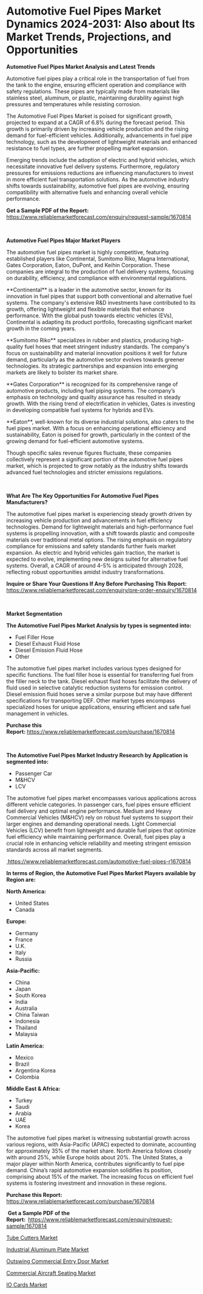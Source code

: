 <p><h1>Automotive Fuel Pipes Market Dynamics 2024-2031: Also about Its Market Trends, Projections, and Opportunities</h1></p><p><strong>Automotive Fuel Pipes Market Analysis and Latest Trends</strong></p>
<p><p>Automotive fuel pipes play a critical role in the transportation of fuel from the tank to the engine, ensuring efficient operation and compliance with safety regulations. These pipes are typically made from materials like stainless steel, aluminum, or plastic, maintaining durability against high pressures and temperatures while resisting corrosion.</p><p>The Automotive Fuel Pipes Market is poised for significant growth, projected to expand at a CAGR of 6.8% during the forecast period. This growth is primarily driven by increasing vehicle production and the rising demand for fuel-efficient vehicles. Additionally, advancements in fuel pipe technology, such as the development of lightweight materials and enhanced resistance to fuel types, are further propelling market expansion.</p><p>Emerging trends include the adoption of electric and hybrid vehicles, which necessitate innovative fuel delivery systems. Furthermore, regulatory pressures for emissions reductions are influencing manufacturers to invest in more efficient fuel transportation solutions. As the automotive industry shifts towards sustainability, automotive fuel pipes are evolving, ensuring compatibility with alternative fuels and enhancing overall vehicle performance.</p></p>
<p><strong>Get a Sample PDF of the Report:&nbsp;</strong> <a href="https://www.reliablemarketforecast.com/enquiry/request-sample/1670814?utm_campaign=1144&utm_medium=2&utm_source=Github&utm_content=ia&utm_term=13102024&utm_id=automotive-fuel-pipes">https://www.reliablemarketforecast.com/enquiry/request-sample/1670814</a></p>
<p>&nbsp;</p>
<p><strong>Automotive Fuel Pipes Major Market Players</strong></p>
<p><p>The automotive fuel pipes market is highly competitive, featuring established players like Continental, Sumitomo Riko, Magna International, Gates Corporation, Eaton, DuPont, and Keihin Corporation. These companies are integral to the production of fuel delivery systems, focusing on durability, efficiency, and compliance with environmental regulations.</p><p>**Continental** is a leader in the automotive sector, known for its innovation in fuel pipes that support both conventional and alternative fuel systems. The company's extensive R&D investments have contributed to its growth, offering lightweight and flexible materials that enhance performance. With the global push towards electric vehicles (EVs), Continental is adapting its product portfolio, forecasting significant market growth in the coming years.</p><p>**Sumitomo Riko** specializes in rubber and plastics, producing high-quality fuel hoses that meet stringent industry standards. The company's focus on sustainability and material innovation positions it well for future demand, particularly as the automotive sector evolves towards greener technologies. Its strategic partnerships and expansion into emerging markets are likely to bolster its market share.</p><p>**Gates Corporation** is recognized for its comprehensive range of automotive products, including fuel piping systems. The company’s emphasis on technology and quality assurance has resulted in steady growth. With the rising trend of electrification in vehicles, Gates is investing in developing compatible fuel systems for hybrids and EVs.</p><p>**Eaton**, well-known for its diverse industrial solutions, also caters to the fuel pipes market. With a focus on enhancing operational efficiency and sustainability, Eaton is poised for growth, particularly in the context of the growing demand for fuel-efficient automotive systems.</p><p>Though specific sales revenue figures fluctuate, these companies collectively represent a significant portion of the automotive fuel pipes market, which is projected to grow notably as the industry shifts towards advanced fuel technologies and stricter emissions regulations.</p></p>
<p>&nbsp;</p>
<p><strong>What Are The Key Opportunities For Automotive Fuel Pipes Manufacturers?</strong></p>
<p><p>The automotive fuel pipes market is experiencing steady growth driven by increasing vehicle production and advancements in fuel efficiency technologies. Demand for lightweight materials and high-performance fuel systems is propelling innovation, with a shift towards plastic and composite materials over traditional metal options. The rising emphasis on regulatory compliance for emissions and safety standards further fuels market expansion. As electric and hybrid vehicles gain traction, the market is expected to evolve, implementing new designs suited for alternative fuel systems. Overall, a CAGR of around 4-5% is anticipated through 2028, reflecting robust opportunities amidst industry transformations.</p></p>
<p><strong>Inquire or Share Your Questions If Any Before Purchasing This Report:</strong> <a href="https://www.reliablemarketforecast.com/enquiry/pre-order-enquiry/1670814?utm_campaign=1144&utm_medium=2&utm_source=Github&utm_content=ia&utm_term=13102024&utm_id=automotive-fuel-pipes">https://www.reliablemarketforecast.com/enquiry/pre-order-enquiry/1670814</a></p>
<p>&nbsp;</p>
<p><strong>Market Segmentation</strong></p>
<p><strong>The Automotive Fuel Pipes Market Analysis by types is segmented into:</strong></p>
<p><ul><li>Fuel Filler Hose</li><li>Diesel Exhaust Fluid Hose</li><li>Diesel Emission Fluid Hose</li><li>Other</li></ul></p>
<p><p>The automotive fuel pipes market includes various types designed for specific functions. The fuel filler hose is essential for transferring fuel from the filler neck to the tank. Diesel exhaust fluid hoses facilitate the delivery of fluid used in selective catalytic reduction systems for emission control. Diesel emission fluid hoses serve a similar purpose but may have different specifications for transporting DEF. Other market types encompass specialized hoses for unique applications, ensuring efficient and safe fuel management in vehicles.</p></p>
<p><strong>Purchase this Report:&nbsp;</strong><a href="https://www.reliablemarketforecast.com/purchase/1670814?utm_campaign=1144&utm_medium=2&utm_source=Github&utm_content=ia&utm_term=13102024&utm_id=automotive-fuel-pipes">https://www.reliablemarketforecast.com/purchase/1670814</a></p>
<p>&nbsp;</p>
<p><strong>The Automotive Fuel Pipes Market Industry Research by Application is segmented into:</strong></p>
<p><ul><li>Passenger Car</li><li>M&HCV</li><li>LCV</li></ul></p>
<p><p>The automotive fuel pipes market encompasses various applications across different vehicle categories. In passenger cars, fuel pipes ensure efficient fuel delivery and optimal engine performance. Medium and Heavy Commercial Vehicles (M&HCV) rely on robust fuel systems to support their larger engines and demanding operational needs. Light Commercial Vehicles (LCV) benefit from lightweight and durable fuel pipes that optimize fuel efficiency while maintaining performance. Overall, fuel pipes play a crucial role in enhancing vehicle reliability and meeting stringent emission standards across all market segments.</p></p>
<p><a href="https://www.reliablemarketforecast.com/automotive-fuel-pipes-r1670814?utm_campaign=1144&utm_medium=2&utm_source=Github&utm_content=ia&utm_term=13102024&utm_id=automotive-fuel-pipes">&nbsp;https://www.reliablemarketforecast.com/automotive-fuel-pipes-r1670814</a></p>
<p><strong>In terms of Region, the Automotive Fuel Pipes Market Players available by Region are:</strong></p>
<p>
    <p> <strong> North America: </strong>
        <ul>
            <li>United States</li>
            <li>Canada</li>
        </ul>
        </p> 
    <p> <strong> Europe: </strong>
        <ul>
            <li>Germany</li>
            <li>France</li>
            <li>U.K.</li>
            <li>Italy</li>
            <li>Russia</li>
        </ul>
        </p> 
    <p> <strong> Asia-Pacific: </strong>
        <ul>
            <li>China</li>
            <li>Japan</li>
            <li>South Korea</li>
            <li>India</li>
            <li>Australia</li>
            <li>China Taiwan</li>
            <li>Indonesia</li>
            <li>Thailand</li>
            <li>Malaysia</li>
        </ul>
        </p> 
    <p> <strong> Latin America: </strong>
        <ul>
            <li>Mexico</li>
            <li>Brazil</li>
            <li>Argentina Korea</li>
            <li>Colombia</li>
        </ul>
        </p> 
    <p> <strong> Middle East & Africa: </strong>
        <ul>
            <li>Turkey</li>
            <li>Saudi</li>
            <li>Arabia</li>
            <li>UAE</li>
            <li>Korea</li>
        </ul>
    </p>
    </p>
<p><p>The automotive fuel pipes market is witnessing substantial growth across various regions, with Asia-Pacific (APAC) expected to dominate, accounting for approximately 35% of the market share. North America follows closely with around 25%, while Europe holds about 20%. The United States, a major player within North America, contributes significantly to fuel pipe demand. China’s rapid automotive expansion solidifies its position, comprising about 15% of the market. The increasing focus on efficient fuel systems is fostering investment and innovation in these regions.</p></p>
<p><strong>Purchase this Report: </strong><a href="https://www.reliablemarketforecast.com/purchase/1670814?utm_campaign=1144&utm_medium=2&utm_source=Github&utm_content=ia&utm_term=13102024&utm_id=automotive-fuel-pipes">https://www.reliablemarketforecast.com/purchase/1670814</a></p>
<p>&nbsp;<strong>Get a Sample PDF of the Report:&nbsp;&nbsp;</strong><a href="https://www.reliablemarketforecast.com/enquiry/request-sample/1670814?utm_campaign=1144&utm_medium=2&utm_source=Github&utm_content=ia&utm_term=13102024&utm_id=automotive-fuel-pipes">https://www.reliablemarketforecast.com/enquiry/request-sample/1670814</a></p>
<p><strong></strong></p>
<p><p><a href="https://issuu.com/reportprime-2/docs/tube-cutters-market-size-2030.pptx_093d2b3089b642?utm_campaign=1144&utm_medium=2&utm_source=Github&utm_content=ia&utm_term=13102024&utm_id=automotive-fuel-pipes">Tube Cutters Market</a></p><p><a href="https://github.com/fadrijbtavist/Market-Research-Report-List-1/blob/main/industrial-aluminum-plate-market.md?utm_campaign=1144&utm_medium=2&utm_source=Github&utm_content=ia&utm_term=13102024&utm_id=automotive-fuel-pipes">Industrial Aluminum Plate Market</a></p><p><a href="https://www.linkedin.com/pulse/exploring-outswing-commercial-entry-door-market-dynamics-revenue-n9gje?utm_campaign=1144&utm_medium=2&utm_source=Github&utm_content=ia&utm_term=13102024&utm_id=automotive-fuel-pipes">Outswing Commercial Entry Door Market</a></p><p><a href="https://issuu.com/reportprime-2/docs/commercial-aircraft-seating-market-_e0abe8c76e05da?utm_campaign=1144&utm_medium=2&utm_source=Github&utm_content=ia&utm_term=13102024&utm_id=automotive-fuel-pipes">Commercial Aircraft Seating Market</a></p><p><a href="https://github.com/brindal51/Market-Research-Report-List-1/blob/main/io-cards-market.md?utm_campaign=1144&utm_medium=2&utm_source=Github&utm_content=ia&utm_term=13102024&utm_id=automotive-fuel-pipes">IO Cards Market</a></p></p>